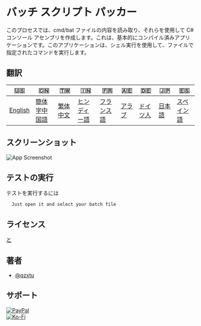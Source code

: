 # バッチ スクリプト パッカー

このプロセスでは、cmd/bat ファイルの内容を読み取り、それらを使用して C# コンソール アセンブリを作成します。これは、基本的にコンパイル済みアプリケーションです。このアプリケーションは、シェル実行を使用して、ファイルで指定されたコマンドを実行します。

## 翻訳

| 🇺🇸                 | 🇨🇳                      | 🇹🇼                    | 🇮🇳                   | 🇫🇷                  | 🇦🇪                | 🇩🇪                 | 🇯🇵                | 🇪🇸                  |
| -------------------- | ------------------------- | ----------------------- | ---------------------- | --------------------- | ------------------- | -------------------- | ------------------- | --------------------- |
| [English](README.md) | [簡体字中国語](README.zh-CN.md) | [繁体中文](README.zh-TW.md) | [ヒンディー語](README.hi.md) | [フランス語](README.fr.md) | [アラブ](README.ar.md) | [ドイツ人](README.de.md) | [日本語](README.ja.md) | [スペイン語](README.es.md) |

## スクリーンショット

![App Screenshot](https://cdn.discordapp.com/attachments/1008195045960204349/1097791896170020915/New_Website_Blue_Mockup_Instagram_-_Laptop.png)

## テストの実行

テストを実行するには

```text
  Just open it and select your batch file
```

## ライセンス

[と](https://choosealicense.com/licenses/mit/)

## 著者

-   [@qzxtu](https://www.github.com/qzxtu)

## サポート

[![PayPal](https://img.shields.io/badge/PayPal-00457C?style=for-the-badge&logo=paypal&logoColor=white)](https://paypal.me/nova355killer)  
[![Ko-Fi](https://img.shields.io/badge/kofi-00457C?style=for-the-badge&logo=ko-fi&logoColor=white)](https://ko-fi.com/nova355)
